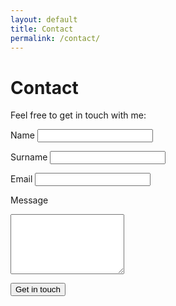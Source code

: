 ```yaml
---
layout: default
title: Contact
permalink: /contact/
---
```


# Contact
Feel free to get in touch with me:

<form action="https://formsubmit.io/send/mrvision@protonmail.ch" method="POST" class="contact-form">
  <input name="_formsubmit_id" type="text" style="display:none"> <!-- Spam trap -->
  
  <label for="name">Name</label>
  <input type="text" name="name" required>

  <label for="surname">Surname</label>
  <input type="text" name="surname" required>

  <label for="email">Email</label>
  <input type="email" name="email" required>

  <label for="message">Message</label>
  <textarea name="message" rows="6" required></textarea>

  <button type="submit">Get in touch</button>
</form>